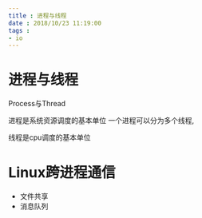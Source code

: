 ```yaml
---
title : 进程与线程
date : 2018/10/23 11:19:00
tags :
- io
---
```



# 进程与线程

Process与Thread

进程是系统资源调度的基本单位
一个进程可以分为多个线程,


线程是cpu调度的基本单位

# Linux跨进程通信

- 文件共享
- 消息队列
